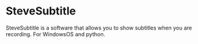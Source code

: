 # SteveSubtitle
SteveSubtitle is a software that allows you to show subtitles when you are recording. For WindowsOS and python.
